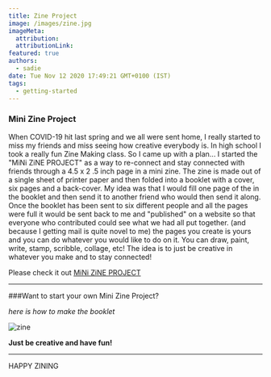 ```yaml
---
title: Zine Project
image: /images/zine.jpg
imageMeta:
  attribution:
  attributionLink:
featured: true
authors:
  - sadie
date: Tue Nov 12 2020 17:49:21 GMT+0100 (IST)
tags:
  - getting-started
---
```

### Mini Zine Project

When COVID-19 hit last spring and we all were sent home, I really started to miss my friends and miss seeing how creative everybody is. In high school I took a really fun Zine Making class. So I came up with a plan... I started the "MiNi ZiNE PROJECT" as a way to re-connect and stay connected with friends through a  4.5  x 2 .5 inch  page in a mini zine. The zine is made out of a single sheet of printer paper and then folded into a booklet with a cover, six pages and a back-cover. My idea was that I would fill one page of the in the booklet and then send it to another friend who would then send it along. Once the booklet has been sent to six different people and all the pages were full it would be sent back to me and "published" on a website so that everyone who contributed could see what we had all put together. (and because I getting mail is quite novel to me) the pages you create is yours and you can do whatever you would like to do on it. You can draw, paint, write, stamp, scribble, collage, etc! The idea is to just be creative in whatever you make and to stay connected!

Please check it out [MiNi ZiNE PROJECT](https://sites.google.com/view/mini-zine-project/home?authuser=0)

---

###Want to start your own Mini Zine Project?

_here is how to make the booklet_

![zine](/images/howtomakezine.jpg)

**Just be creative and have fun!**

---
HAPPY ZINING

